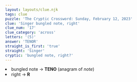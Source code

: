 ```yaml
---
layout: layouts/clue.njk
tags: clue
puzzle: 'The Cryptic Crossword: Sunday, February 12, 2023'
clue: 'Singer bungled note, right'
clue_num: '17'
clue_category: 'across'
letters: '(5)'
answer: 'TENOR'
straight_is_first: 'true'
straight: 'Singer'
cryptic: 'bungled note, right?'
---
```

<li>bungled note → <b>TENO</b> (anagram of <i>note</i>)</li>
<li>right → <b>R<b></li>